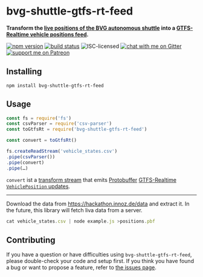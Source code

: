 # bvg-shuttle-gtfs-rt-feed

**Transform the [live positions of the BVG autonomous shuttle](https://cloud.innoz.de/index.php/s/BE8EJsFpImUtq1q) into a [GTFS-Realtime vehicle positions feed](https://developers.google.com/transit/gtfs-realtime/guides/vehicle-positions).**

[![npm version](https://img.shields.io/npm/v/bvg-shuttle-gtfs-rt-feed.svg)](https://www.npmjs.com/package/bvg-shuttle-gtfs-rt-feed)
[![build status](https://api.travis-ci.org/derhuerst/bvg-shuttle-gtfs-rt-feed.svg?branch=master)](https://travis-ci.org/derhuerst/bvg-shuttle-gtfs-rt-feed)
![ISC-licensed](https://img.shields.io/github/license/derhuerst/bvg-shuttle-gtfs-rt-feed.svg)
[![chat with me on Gitter](https://img.shields.io/badge/chat%20with%20me-on%20gitter-512e92.svg)](https://gitter.im/derhuerst)
[![support me on Patreon](https://img.shields.io/badge/support%20me-on%20patreon-fa7664.svg)](https://patreon.com/derhuerst)


## Installing

```shell
npm install bvg-shuttle-gtfs-rt-feed
```


## Usage

```js
const fs = require('fs')
const csvParser = require('csv-parser')
const toGtfsRt = require('bvg-shuttle-gtfs-rt-feed')

const convert = toGtfsRt()

fs.createReadStream('vehicle_states.csv')
.pipe(csvParser())
.pipe(convert)
.pipe(…)
```

`convert` ist a [transform stream](https://nodejs.org/api/stream.html#stream_class_stream_transform) that emits [Protobuffer](https://developers.google.com/protocol-buffers/) [GTFS-Realtime `VehiclePosition` updates](https://developers.google.com/transit/gtfs-realtime/guides/vehicle-positions).

---

Download the data from https://hackathon.innoz.de/data and extract it. In the future, this library will fetch liva data from a server.

```js
cat vehicle_states.csv | node example.js >positions.pbf
```


## Contributing

If you have a question or have difficulties using `bvg-shuttle-gtfs-rt-feed`, please double-check your code and setup first. If you think you have found a bug or want to propose a feature, refer to [the issues page](https://github.com/derhuerst/bvg-shuttle-gtfs-rt-feed/issues).
